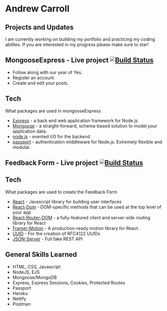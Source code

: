 # Andrew Carroll
## Projects and Updates
I am currently working on building my portfolio and practicing my coding abilites. If you are interested in my progress please make sure to star!
## MongooseExpress - Live project  [![Build Status](https://travis-ci.org/joemccann/dillinger.svg?branch=master)](https://andrewpost.herokuapp.com/)

- Follow along with our year of Yes. 
- Register an account.
- Create and edit your posts.

## Tech
What packages are used in mongooseExpress
- [Express] - a back end web application framework for Node.js
- [Mongoose] - a straight-forward, schema-based solution to model your application data.
- [node.js] - evented I/O for the backend
- [passport] - authentication middleware for Node.js. Extremely flexible and modular.

## Feedback Form - Live project  [![Build Status](https://travis-ci.org/joemccann/dillinger.svg?branch=master)](https://andrewfeedback.netlify.app/)

## Tech
What packages are used to create the Feedback Form
- [React] - Javascript library for building user interfaces
- [React-Dom] - DOM-specific methods that can be used at the top level of your app
- [React-Router-DOM] - a fully-featured client and server-side routing library for React
- [Framer-Motion] - A production-ready motion library for React.
- [UUID] - For the creation of RFC4122 UUIDs
- [JSON-Server] - Full fake REST API

## General Skills Learned
- HTML, CSS, Javascript
- NodeJS, EJS
- Mongoose/MongoDB
- Express, Express Sessions, Cookies, Protected Routes
- Passport
- Heroku
- Netlify
- Postman

[//]: # (These are reference links used in the body of this note and get stripped out when the markdown processor does its job. There is no need to format nicely because it shouldn't be seen. Thanks SO - http://stackoverflow.com/questions/4823468/store-comments-in-markdown-syntax)

   [node.js]: <http://nodejs.org>
   [express]: <http://expressjs.com>
   [mongoose]: <https://mongoosejs.com/>
   [Passport]: <https://www.passportjs.org/>
   [React]: <https://reactjs.org/>
   [React-Dom]: <https://reactjs.org/docs/react-dom.html/>
   [React-Router-DOM]: <https://reactrouter.com/>
   [Framer-Motion]: <https://www.framer.com/motion/>
   [UUID]: <https://www.npmjs.com/package/uuid>
   [JSON-Server]: <https://www.npmjs.com/package/json-server>
   
